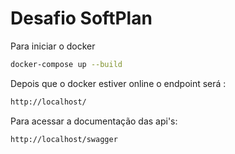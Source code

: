 # Desafio SoftPlan



Para iniciar o docker 
```sh
docker-compose up --build
```

Depois que o docker estiver online o endpoint será :

```sh
http://localhost/
```

Para acessar a documentação das api's:

```sh
http://localhost/swagger
```
